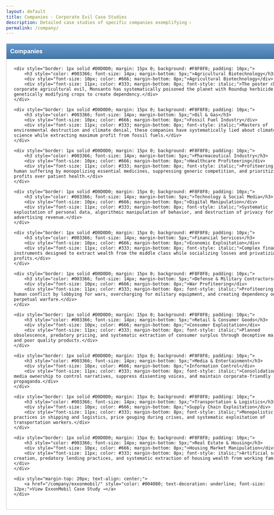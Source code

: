 ```yaml
---
layout: default
title: Companies - Corporate Evil Case Studies
description: Detailed case studies of specific companies exemplifying corporate exploitation and malfeasance
permalink: /company/
---
```


<div style="width: 760px; margin: 20px auto; background: #fff; border: 1px solid #CCC; padding: 20px;">
    <div style="background: linear-gradient(#6699CC, #4477AA); color: #fff; padding: 10px; font-weight: bold; font-size: 16px; border-bottom: 1px solid #003366; margin: -20px -20px 20px -20px;">Companies</div>

    <div style="border: 1px solid #D0D0D0; margin: 15px 0; background: #F8F8F8; padding: 10px;">
        <h3 style="color: #003366; font-size: 14px; margin-bottom: 5px;">Agricultural Biotechnology</h3>
        <div style="font-size: 10px; color: #666; margin-bottom: 8px;">Agricultural Biotechnology</div>
        <div style="font-size: 11px; color: #333; margin-bottom: 8px; font-style: italic;">The poster child of corporate agricultural evil, Monsanto has systematically poisoned the planet with Roundup herbicide while genetically modifying crops to create dependency.</div>
    </div>

    <div style="border: 1px solid #D0D0D0; margin: 15px 0; background: #F8F8F8; padding: 10px;">
        <h3 style="color: #003366; font-size: 14px; margin-bottom: 5px;">Oil & Gas</h3>
        <div style="font-size: 10px; color: #666; margin-bottom: 8px;">Fossil Fuel Industry</div>
        <div style="font-size: 11px; color: #333; margin-bottom: 8px; font-style: italic;">Masters of environmental destruction and climate denial, these companies have systematically lied about climate science while extracting maximum profit from fossil fuels.</div>
    </div>

    <div style="border: 1px solid #D0D0D0; margin: 15px 0; background: #F8F8F8; padding: 10px;">
        <h3 style="color: #003366; font-size: 14px; margin-bottom: 5px;">Pharmaceutical Industry</h3>
        <div style="font-size: 10px; color: #666; margin-bottom: 8px;">Healthcare Profiteering</div>
        <div style="font-size: 11px; color: #333; margin-bottom: 8px; font-style: italic;">Profiteering from human suffering by monopolizing essential medicines, suppressing generic competition, and prioritizing profits over patient health.</div>
    </div>

    <div style="border: 1px solid #D0D0D0; margin: 15px 0; background: #F8F8F8; padding: 10px;">
        <h3 style="color: #003366; font-size: 14px; margin-bottom: 5px;">Technology & Social Media</h3>
        <div style="font-size: 10px; color: #666; margin-bottom: 8px;">Digital Manipulation</div>
        <div style="font-size: 11px; color: #333; margin-bottom: 8px; font-style: italic;">Systematic exploitation of personal data, algorithmic manipulation of behavior, and destruction of privacy for advertising revenue.</div>
    </div>

    <div style="border: 1px solid #D0D0D0; margin: 15px 0; background: #F8F8F8; padding: 10px;">
        <h3 style="color: #003366; font-size: 14px; margin-bottom: 5px;">Financial Services</h3>
        <div style="font-size: 10px; color: #666; margin-bottom: 8px;">Economic Exploitation</div>
        <div style="font-size: 11px; color: #333; margin-bottom: 8px; font-style: italic;">Complex financial instruments designed to extract wealth from the middle class while socializing losses and privatizing profits.</div>
    </div>

    <div style="border: 1px solid #D0D0D0; margin: 15px 0; background: #F8F8F8; padding: 10px;">
        <h3 style="color: #003366; font-size: 14px; margin-bottom: 5px;">Defense & Military Contractors</h3>
        <div style="font-size: 10px; color: #666; margin-bottom: 8px;">War Profiteering</div>
        <div style="font-size: 11px; color: #333; margin-bottom: 8px; font-style: italic;">Profiteering from human conflict by lobbying for wars, overcharging for military equipment, and creating dependency on perpetual warfare.</div>
    </div>

    <div style="border: 1px solid #D0D0D0; margin: 15px 0; background: #F8F8F8; padding: 10px;">
        <h3 style="color: #003366; font-size: 14px; margin-bottom: 5px;">Retail & Consumer Goods</h3>
        <div style="font-size: 10px; color: #666; margin-bottom: 8px;">Consumer Exploitation</div>
        <div style="font-size: 11px; color: #333; margin-bottom: 8px; font-style: italic;">Planned obsolescence, predatory pricing, and systematic extraction of consumer surplus through deceptive marketing and poor quality products.</div>
    </div>

    <div style="border: 1px solid #D0D0D0; margin: 15px 0; background: #F8F8F8; padding: 10px;">
        <h3 style="color: #003366; font-size: 14px; margin-bottom: 5px;">Media & Entertainment</h3>
        <div style="font-size: 10px; color: #666; margin-bottom: 8px;">Information Control</div>
        <div style="font-size: 11px; color: #333; margin-bottom: 8px; font-style: italic;">Consolidation of media ownership to control narratives, suppress dissenting voices, and maintain corporate-friendly propaganda.</div>
    </div>

    <div style="border: 1px solid #D0D0D0; margin: 15px 0; background: #F8F8F8; padding: 10px;">
        <h3 style="color: #003366; font-size: 14px; margin-bottom: 5px;">Transportation & Logistics</h3>
        <div style="font-size: 10px; color: #666; margin-bottom: 8px;">Supply Chain Exploitation</div>
        <div style="font-size: 11px; color: #333; margin-bottom: 8px; font-style: italic;">Monopolistic practices in shipping and logistics, price gouging during crises, and systematic exploitation of transportation workers.</div>
    </div>

    <div style="border: 1px solid #D0D0D0; margin: 15px 0; background: #F8F8F8; padding: 10px;">
        <h3 style="color: #003366; font-size: 14px; margin-bottom: 5px;">Real Estate & Housing</h3>
        <div style="font-size: 10px; color: #666; margin-bottom: 8px;">Housing Market Manipulation</div>
        <div style="font-size: 11px; color: #333; margin-bottom: 8px; font-style: italic;">Artificial scarcity creation, predatory lending practices, and systematic extraction of housing wealth from working families.</div>
    </div>

    <div style="margin-top: 20px; text-align: center;">
        <a href="/company/exxonmobil/" style="color: #004080; text-decoration: underline; font-size: 12px;">View ExxonMobil Case Study →</a>
    </div>
</div>
